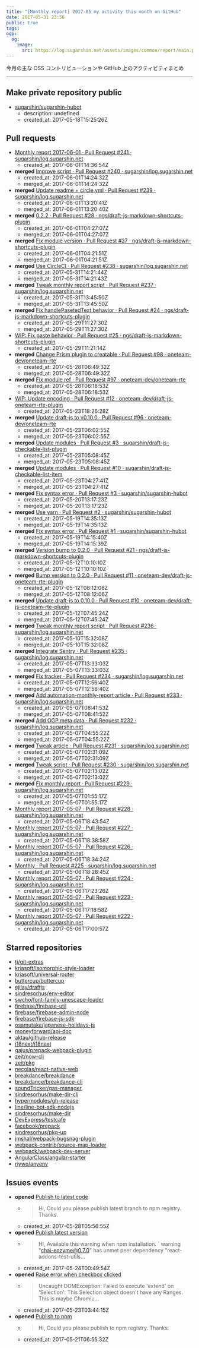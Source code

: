 ```yaml
---
title: "[Monthly report] 2017-05 my activity this month on GitHub"
date: 2017-05-31 23:56
public: true
tags:
ogp:
  og:
    image:
      src: https://log.sugarshin.net/assets/images/common/report/main.png
---
```


今月の主な OSS コントリビューションや GitHub 上のアクティビティまとめ

---

## Make private repository public

- [sugarshin/sugarshin-hubot](https://github.com/sugarshin/sugarshin-hubot)
  - description: undefined
  - created_at: 2017-05-18T15:25:26Z

## Pull requests

- [Monthly report 2017-06-01 · Pull Request #241 · sugarshin/log.sugarshin.net](https://github.com/sugarshin/log.sugarshin.net/pull/241)
  - created_at: 2017-06-01T14:36:54Z
- **merged** [Improve script · Pull Request #240 · sugarshin/log.sugarshin.net](https://github.com/sugarshin/log.sugarshin.net/pull/240)
  - created_at: 2017-06-01T14:24:32Z
  - merged_at: 2017-06-01T14:24:32Z
- **merged** [Update readme + circle.yml · Pull Request #239 · sugarshin/log.sugarshin.net](https://github.com/sugarshin/log.sugarshin.net/pull/239)
  - created_at: 2017-06-01T13:20:41Z
  - merged_at: 2017-06-01T13:20:40Z
- **merged** [0.2.2 · Pull Request #28 · ngs/draft-js-markdown-shortcuts-plugin](https://github.com/ngs/draft-js-markdown-shortcuts-plugin/pull/28)
  - created_at: 2017-06-01T04:27:07Z
  - merged_at: 2017-06-01T04:27:07Z
- **merged** [Fix module version · Pull Request #27 · ngs/draft-js-markdown-shortcuts-plugin](https://github.com/ngs/draft-js-markdown-shortcuts-plugin/pull/27)
  - created_at: 2017-06-01T04:21:51Z
  - merged_at: 2017-06-01T04:21:51Z
- **merged** [Use CircleCI · Pull Request #238 · sugarshin/log.sugarshin.net](https://github.com/sugarshin/log.sugarshin.net/pull/238)
  - created_at: 2017-05-31T14:21:44Z
  - merged_at: 2017-05-31T14:21:43Z
- **merged** [Tweak monthly report script · Pull Request #237 · sugarshin/log.sugarshin.net](https://github.com/sugarshin/log.sugarshin.net/pull/237)
  - created_at: 2017-05-31T13:45:50Z
  - merged_at: 2017-05-31T13:45:50Z
- **merged** [Fix handlePasetedText behavior · Pull Request #24 · ngs/draft-js-markdown-shortcuts-plugin](https://github.com/ngs/draft-js-markdown-shortcuts-plugin/pull/24)
  - created_at: 2017-05-29T11:27:30Z
  - merged_at: 2017-05-29T11:27:30Z
- [WIP: Fix paste behavior · Pull Request #25 · ngs/draft-js-markdown-shortcuts-plugin](https://github.com/ngs/draft-js-markdown-shortcuts-plugin/pull/25)
  - created_at: 2017-05-29T11:21:14Z
- **merged** [Change Prism plugin to creatable · Pull Request #98 · oneteam-dev/oneteam-rte](https://github.com/oneteam-dev/oneteam-rte/pull/98)
  - created_at: 2017-05-28T06:49:32Z
  - merged_at: 2017-05-28T06:49:32Z
- **merged** [Fix module ref · Pull Request #97 · oneteam-dev/oneteam-rte](https://github.com/oneteam-dev/oneteam-rte/pull/97)
  - created_at: 2017-05-28T06:18:53Z
  - merged_at: 2017-05-28T06:18:53Z
- [WIP: Update encoding · Pull Request #12 · oneteam-dev/draft-js-oneteam-rte-plugin](https://github.com/oneteam-dev/draft-js-oneteam-rte-plugin/pull/12)
  - created_at: 2017-05-23T18:26:28Z
- **merged** [Update draft-js to v0.10.0 · Pull Request #96 · oneteam-dev/oneteam-rte](https://github.com/oneteam-dev/oneteam-rte/pull/96)
  - created_at: 2017-05-23T06:02:55Z
  - merged_at: 2017-05-23T06:02:55Z
- **merged** [Update modules · Pull Request #3 · sugarshin/draft-js-checkable-list-plugin](https://github.com/sugarshin/draft-js-checkable-list-plugin/pull/3)
  - created_at: 2017-05-23T05:08:45Z
  - merged_at: 2017-05-23T05:08:45Z
- **merged** [Update modules · Pull Request #10 · sugarshin/draft-js-checkable-list-item](https://github.com/sugarshin/draft-js-checkable-list-item/pull/10)
  - created_at: 2017-05-23T04:27:41Z
  - merged_at: 2017-05-23T04:27:41Z
- **merged** [Fix syntax error · Pull Request #3 · sugarshin/sugarshin-hubot](https://github.com/sugarshin/sugarshin-hubot/pull/3)
  - created_at: 2017-05-20T13:17:23Z
  - merged_at: 2017-05-20T13:17:23Z
- **merged** [Use yarn · Pull Request #2 · sugarshin/sugarshin-hubot](https://github.com/sugarshin/sugarshin-hubot/pull/2)
  - created_at: 2017-05-19T14:35:13Z
  - merged_at: 2017-05-19T14:35:13Z
- **merged** [Fix syntax error · Pull Request #1 · sugarshin/sugarshin-hubot](https://github.com/sugarshin/sugarshin-hubot/pull/1)
  - created_at: 2017-05-19T14:15:40Z
  - merged_at: 2017-05-19T14:15:39Z
- **merged** [Version bump to 0.2.0 · Pull Request #21 · ngs/draft-js-markdown-shortcuts-plugin](https://github.com/ngs/draft-js-markdown-shortcuts-plugin/pull/21)
  - created_at: 2017-05-12T10:10:10Z
  - merged_at: 2017-05-12T10:10:10Z
- **merged** [Bump version to 0.2.0 · Pull Request #11 · oneteam-dev/draft-js-oneteam-rte-plugin](https://github.com/oneteam-dev/draft-js-oneteam-rte-plugin/pull/11)
  - created_at: 2017-05-12T08:12:06Z
  - merged_at: 2017-05-12T08:12:06Z
- **merged** [Update draft-js to 0.10.0 · Pull Request #10 · oneteam-dev/draft-js-oneteam-rte-plugin](https://github.com/oneteam-dev/draft-js-oneteam-rte-plugin/pull/10)
  - created_at: 2017-05-12T07:45:24Z
  - merged_at: 2017-05-12T07:45:24Z
- **merged** [Tweak monthly report script · Pull Request #236 · sugarshin/log.sugarshin.net](https://github.com/sugarshin/log.sugarshin.net/pull/236)
  - created_at: 2017-05-10T15:32:08Z
  - merged_at: 2017-05-10T15:32:08Z
- **merged** [Integrate Sentry · Pull Request #235 · sugarshin/log.sugarshin.net](https://github.com/sugarshin/log.sugarshin.net/pull/235)
  - created_at: 2017-05-07T13:33:03Z
  - merged_at: 2017-05-07T13:33:03Z
- **merged** [Fix tracker · Pull Request #234 · sugarshin/log.sugarshin.net](https://github.com/sugarshin/log.sugarshin.net/pull/234)
  - created_at: 2017-05-07T12:56:40Z
  - merged_at: 2017-05-07T12:56:40Z
- **merged** [Add automation-monthly-report article · Pull Request #233 · sugarshin/log.sugarshin.net](https://github.com/sugarshin/log.sugarshin.net/pull/233)
  - created_at: 2017-05-07T08:41:53Z
  - merged_at: 2017-05-07T08:41:52Z
- **merged** [Add OGP meta data · Pull Request #232 · sugarshin/log.sugarshin.net](https://github.com/sugarshin/log.sugarshin.net/pull/232)
  - created_at: 2017-05-07T04:55:22Z
  - merged_at: 2017-05-07T04:55:22Z
- **merged** [Tweak article · Pull Request #231 · sugarshin/log.sugarshin.net](https://github.com/sugarshin/log.sugarshin.net/pull/231)
  - created_at: 2017-05-07T02:31:09Z
  - merged_at: 2017-05-07T02:31:09Z
- **merged** [Tweak script · Pull Request #230 · sugarshin/log.sugarshin.net](https://github.com/sugarshin/log.sugarshin.net/pull/230)
  - created_at: 2017-05-07T02:13:02Z
  - merged_at: 2017-05-07T02:13:02Z
- **merged** [Fix monthly report · Pull Request #229 · sugarshin/log.sugarshin.net](https://github.com/sugarshin/log.sugarshin.net/pull/229)
  - created_at: 2017-05-07T01:55:17Z
  - merged_at: 2017-05-07T01:55:17Z
- [Monthly report 2017-05-07 · Pull Request #228 · sugarshin/log.sugarshin.net](https://github.com/sugarshin/log.sugarshin.net/pull/228)
  - created_at: 2017-05-06T18:43:54Z
- [Monthly report 2017-05-07 · Pull Request #227 · sugarshin/log.sugarshin.net](https://github.com/sugarshin/log.sugarshin.net/pull/227)
  - created_at: 2017-05-06T18:38:58Z
- [Monthly report 2017-05-07 · Pull Request #226 · sugarshin/log.sugarshin.net](https://github.com/sugarshin/log.sugarshin.net/pull/226)
  - created_at: 2017-05-06T18:34:24Z
- [Monthly · Pull Request #225 · sugarshin/log.sugarshin.net](https://github.com/sugarshin/log.sugarshin.net/pull/225)
  - created_at: 2017-05-06T18:28:45Z
- [Monthly report 2017-05-07 · Pull Request #224 · sugarshin/log.sugarshin.net](https://github.com/sugarshin/log.sugarshin.net/pull/224)
  - created_at: 2017-05-06T17:23:26Z
- [Monthly report 2017-05-07 · Pull Request #223 · sugarshin/log.sugarshin.net](https://github.com/sugarshin/log.sugarshin.net/pull/223)
  - created_at: 2017-05-06T17:18:58Z
- [Monthly report 2017-05-07 · Pull Request #222 · sugarshin/log.sugarshin.net](https://github.com/sugarshin/log.sugarshin.net/pull/222)
  - created_at: 2017-05-06T17:00:57Z

## Starred repositories

- [tj/git-extras](https://github.com/tj/git-extras)
- [kriasoft/isomorphic-style-loader](https://github.com/kriasoft/isomorphic-style-loader)
- [kriasoft/universal-router](https://github.com/kriasoft/universal-router)
- [buttercup/buttercup](https://github.com/buttercup/buttercup)
- [ejilay/draftjs](https://github.com/ejilay/draftjs)
- [sindresorhus/env-editor](https://github.com/sindresorhus/env-editor)
- [swcho/font-family-unescape-loader](https://github.com/swcho/font-family-unescape-loader)
- [firebase/firebase-util](https://github.com/firebase/firebase-util)
- [firebase/firebase-admin-node](https://github.com/firebase/firebase-admin-node)
- [firebase/firebase-js-sdk](https://github.com/firebase/firebase-js-sdk)
- [osamutake/japanese-holidays-js](https://github.com/osamutake/japanese-holidays-js)
- [moneyforward/api-doc](https://github.com/moneyforward/api-doc)
- [aktau/github-release](https://github.com/aktau/github-release)
- [i18next/i18next](https://github.com/i18next/i18next)
- [gajus/prepack-webpack-plugin](https://github.com/gajus/prepack-webpack-plugin)
- [zeit/now-cli](https://github.com/zeit/now-cli)
- [zeit/pkg](https://github.com/zeit/pkg)
- [necolas/react-native-web](https://github.com/necolas/react-native-web)
- [breakdance/breakdance](https://github.com/breakdance/breakdance)
- [breakdance/breakdance-cli](https://github.com/breakdance/breakdance-cli)
- [soundTricker/gas-manager](https://github.com/soundTricker/gas-manager)
- [sindresorhus/make-dir-cli](https://github.com/sindresorhus/make-dir-cli)
- [hypermodules/gh-release](https://github.com/hypermodules/gh-release)
- [line/line-bot-sdk-nodejs](https://github.com/line/line-bot-sdk-nodejs)
- [sindresorhus/make-dir](https://github.com/sindresorhus/make-dir)
- [DevExpress/testcafe](https://github.com/DevExpress/testcafe)
- [facebook/prepack](https://github.com/facebook/prepack)
- [sindresorhus/pkg-up](https://github.com/sindresorhus/pkg-up)
- [jmshal/webpack-bugsnag-plugin](https://github.com/jmshal/webpack-bugsnag-plugin)
- [webpack-contrib/source-map-loader](https://github.com/webpack-contrib/source-map-loader)
- [webpack/webpack-dev-server](https://github.com/webpack/webpack-dev-server)
- [AngularClass/angular-starter](https://github.com/AngularClass/angular-starter)
- [riywo/anyenv](https://github.com/riywo/anyenv)

## Issues events

- **opened** [Publish to latest code](https://github.com/LukeAskew/prism-github/issues/2)
  - > Hi,    Could you please publish latest branch to npm registry.  Thanks.
  - created_at: 2017-05-28T05:56:55Z
- **opened** [Publish latest version](https://github.com/producthunt/chai-enzyme/issues/178)
  - > HI,    Available this warning when npm installation.    `  warning "chai-enzyme@0.7.0" has unmet peer dependency "react-addons-test-utils...
  - created_at: 2017-05-24T00:49:54Z
- **opened** [Raise error when checkbox clicked](https://github.com/sugarshin/draft-js-checkable-list-item/issues/9)
  - > Uncaught DOMException: Failed to execute 'extend' on 'Selection': This Selection object doesn't have any Ranges.    This is maybe Chromiu...
  - created_at: 2017-05-23T03:44:15Z
- **opened** [Publish to npm](https://github.com/swcho/font-family-unescape-loader/issues/1)
  - > Hi,    Could you please publish to npm registry.    Thanks.
  - created_at: 2017-05-21T06:55:32Z
